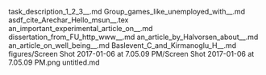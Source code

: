 task_description_1_2_3__.md
Group_games_like_unemployed_with__.md
asdf_cite_Arechar_Hello_msun__.tex
an_important_experimental_article_on__.md
dissertation_from_FU_http_www__.md
an_article_by_Halvorsen_about__.md
an_article_on_well_being__.md
Baslevent_C_and_Kirmanoglu_H__.md
figures/Screen Shot 2017-01-06 at 7.05.09 PM/Screen Shot 2017-01-06 at 7.05.09 PM.png
untitled.md
